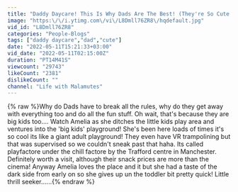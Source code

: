 ```yaml
---
title: "Daddy Daycare! This Is Why Dads Are The Best! (They're So Cute Together!!)"
image: "https:\/\/i.ytimg.com\/vi\/L8Dmll76ZR8\/hqdefault.jpg"
vid_id: "L8Dmll76ZR8"
categories: "People-Blogs"
tags: ["daddy daycare","dad","cute"]
date: "2022-05-11T15:21:33+03:00"
vid_date: "2022-05-11T02:15:00Z"
duration: "PT14M41S"
viewcount: "29743"
likeCount: "2381"
dislikeCount: ""
channel: "Life with Malamutes"
---
```

{% raw %}Why do Dads have to break all the rules, why do they get away with everything too and do all the fun stuff. Oh wait, that's because they are big kids too.... Watch Amelia as she ditches the little kids play area and ventures into the 'big kids' playground! She's been here loads of times it's so cool its like a giant adult playground! They even have VR trampolining but that was supervised so we couldn't sneak past that haha. Its called playfactore under the chill factore by the Trafford centre in Manchester. Definitely worth a visit, although their snack prices are more than the cinema! Anyway Amelia loves the place and it but she had a taste of the dark side from early on so she gives up un the toddler bit pretty quick! Little thrill seeker......{% endraw %}
